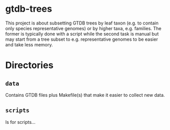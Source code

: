 # gtdb-trees

This project is about subsetting GTDB trees by leaf taxon (e.g. to contain only
species representative genomes) or by higher taxa, e.g. families.  The former
is typically done with a script while the second task is manual but may start
from a tree subset to e.g. representative genomes to be easier and take less
memory.

# Directories

## `data`

Contains GTDB files plus Makefile(s) that make it easier to collect new data.

## `scripts`

Is for scripts...
